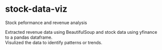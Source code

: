 # stock-data-viz

Stock peformance and revenue analysis

Extracted revenue data using BeautifulSoup and stock data using yfinance to a pandas dataframe.<br>
Visulized the data to identify patterns or trends.
